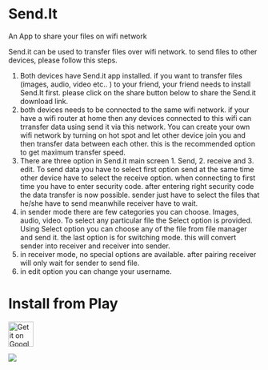 # Send.It
An App to share your files on wifi network

Send.it can be used to transfer files over wifi network. to send files to other devices, please follow this steps.
1) Both devices have Send.it app installed. if you want to transfer files (images, audio, video etc.. ) to your friend, your friend needs to install Send.It first. please click on the share button below to share the Send.it download link.
2) both devices needs to be connected to the same wifi network. if your have a wifi router at home then any devices connected to this wifi can trransfer data using send it via this network. You can create your own wifi network by turning on hot spot and let other device join you and then transfer data between each other. this is the recommended option to get maximum transfer speed.
3) There are three option in Send.it main screen 1. Send, 2. receive and 3. edit. To send data you have to select first option send at the same time other device have to select the receive option. when connecting to first time you have to enter security code. after entering right security code the data transfer is now possible. sender just have to select the files that he/she have to send meanwhile receiver have to wait.
4) in sender mode there are few categories you can choose. Images, audio, video. To select any particular file the Select option is provided. Using Select option you can choose any of the file from file manager and send it. the last option is for switching mode. this will convert sender into receiver and receiver into sender.
5) in receiver mode, no special options are available. after pairing receiver will only wait for sender to send file.
6) in edit option you can change your username.

# Install from Play
<a href="https://play.google.com/store/apps/details?id=chad.orionsoft.sendit">
<img alt="Get it on Google Play" src="https://play.google.com/intl/en_us/badges/images/apps/en-play-badge.png" height="50px"/></a>

![](https://github.com/chandresh204/Send.It/blob/master/send_it_sending.gif)
